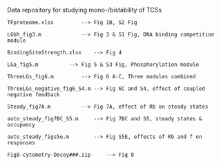 Data repository for studying mono-/bistability of TCSs 

	TFproteome.xlsx 		--> Fig 1B, S2 Fig
	
	LGbh_fig3.m 			--> Fig 3 & S1 Fig, DNA binding competition module
	
	BindingSiteStrength.xlsx 	--> Fig 4
	
	LGa_fig5.m 			--> Fig 5 & S3 Fig, Phosphorylation module
	
	ThreeLGs_fig6.m			--> Fig 6 A-C, Three modules combined
	
	ThreeLGs_negative_fig6_S4.m	--> Fig 6C and S4, effect of coupled negative feedback
	
	Steady_fig7A.m			--> Fig 7A, effect of Rb on steady states
	
	auto_steady_fig7BC_S5.m 	--> Fig 7BC and S5, steady states & occupancy 
	
	auto_steady_figs5e.m		--> Fig S5E, effects of Rb and f on responses
	
	Fig8-cytometry-Decoy###.zip 	--> Fig 8
	
